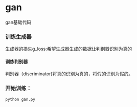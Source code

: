 # gan
gan基础代码

### 训练生成器
生成器的损失g_loss:希望生成器生成的数据让判别器识别为真的


#### 训练判别器
判别器（discriminator)将真的识别为真的，将假的识别为假的。

### 开始训练：
```shell
python gan.py
```
